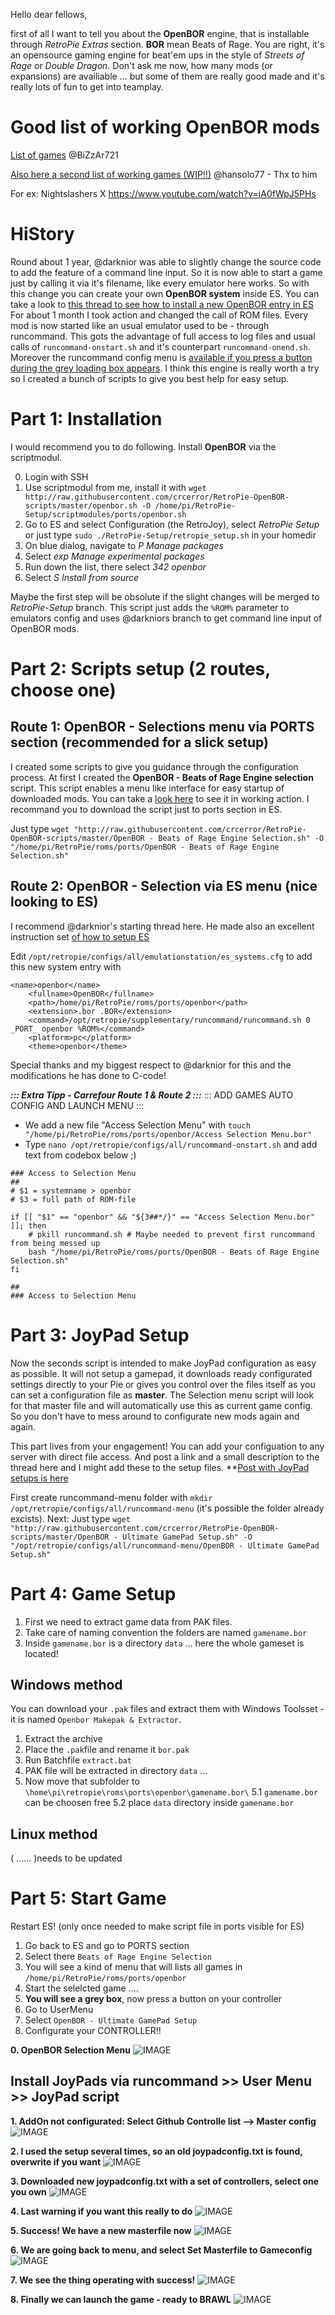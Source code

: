 Hello dear fellows,

first of all I want to tell you about the **OpenBOR** engine, that is installable through *RetroPie Extras* section. **BOR** mean Beats of Rage. You are right, it's an opensource gaming engine for beat'em ups in the style of *Streets of Rage* or *Double Dragon*.
Don't ask me now, how many mods (or expansions) are availiable ... but some of them are really good made and it's really lots of fun to get into teamplay.

# Good list of working OpenBOR mods

[List of games](https://retropie.org.uk/forum/topic/13784/openbor-finally-working-fine-on-retropie-with-es/57) @BiZzAr721

[Also here a second list of working games (WIP!!)](https://docs.google.com/spreadsheets/d/e/2PACX-1vQxht0_rTt1_UvaHctJaMw5snzB_3Dv7GD0DUCzBHw5LI9VyY7Z4ZYu1-LlE_mZOIcuR-iXUZ8PI9i2/pubhtml) @hansolo77 - Thx to him

For ex: Nightslashers X
https://www.youtube.com/watch?v=iA0fWpJ5PHs

# HiStory

Round about 1 year, @darknior was able to slightly change the source code to add the feature of a command line input. So it is now able to start a game just by calling it via it's filename, like every emulator here works. So with this change you can create your own **OpenBOR system** inside ES. You can take a look to [this thread to see how to install a new OpenBOR entry in ES](https://retropie.org.uk/forum/topic/13784) 
For about 1 month I took action and changed the call of ROM files. Every mod is now started like an usual emulator used to be - through runcommand. This gots the advantage of full access to log files and usual calls of `runcommand-onstart.sh` and it's counterpart `runcommand-onend.sh`. Moreover the runcommand config menu is [available if you press a button during the grey loading box appears](https://retropie.org.uk/forum/topic/13784/openbor-finally-working-fine-on-retropie-with-es/64). I think this engine is really worth a try so I created a bunch of scripts to give you best help for easy setup. 

# Part 1: Installation

I would recommend you to do following. Install **OpenBOR** via the scriptmodul. 

0. Login with SSH
1. Use scriptmodul from me, install it with `wget http://raw.githubusercontent.com/crcerror/RetroPie-OpenBOR-scripts/master/openbor.sh -O /home/pi/RetroPie-Setup/scriptmodules/ports/openbor.sh`
2. Go to ES and select Configuration (the RetroJoy), select *RetroPie Setup* or just type `sudo ./RetroPie-Setup/retropie_setup.sh` in your homedir
3. On blue dialog, navigate to *P Manage packages*
4. Select *exp Manage experimental packages*
5. Run down the list, there select *342 openbor*
6. Select *S Install from source*

Maybe the first step will be obsolute if the slight changes will be merged to *RetroPie-Setup* branch. This script just adds the `%ROM%` parameter to emulators config and uses @darkniors branch to get command line input of OpenBOR mods.

# Part 2: Scripts setup (2 routes, choose one)

## Route 1: OpenBOR - Selections menu via PORTS section (recommended for a slick setup)

I created some scripts to give you guidance through the configuration process.
At first I created the **OpenBOR - Beats of Rage Engine selection** script. This script enables a menu like interface for easy startup of downloaded mods. You can take a [look here](https://up.picr.de/33253875rm.png) to see it in working action. I recommand you to download the script just to ports section in ES.

Just type `wget "http://raw.githubusercontent.com/crcerror/RetroPie-OpenBOR-scripts/master/OpenBOR - Beats of Rage Engine Selection.sh" -O "/home/pi/RetroPie/roms/ports/OpenBOR - Beats of Rage Engine Selection.sh"`

## Route 2: OpenBOR - Selection via ES menu (nice looking to ES)

I recommend @darknior's starting thread here.
He made also an excellent instruction set [of how to setup ES](https://retropie.org.uk/forum/topic/13784)

Edit `/opt/retropie/configs/all/emulationstation/es_systems.cfg` to add this new system entry with

```
<name>openbor</name>
    <fullname>OpenBOR</fullname>
    <path>/home/pi/RetroPie/roms/ports/openbor</path>
    <extension>.bor .BOR</extension>
    <command>/opt/retropie/supplementary/runcommand/runcommand.sh 0 _PORT_ openbor %ROM%</command>
    <platform>pc</platform>
    <theme>openbor</theme>
```

Special thanks and my biggest respect to @darknior for this and the modifications he has done to C-code!

***::: Extra Tipp - Carrefour Route 1 & Route 2 :::***
::: ADD GAMES AUTO CONFIG AND LAUNCH MENU :::

* We add a new file "Access Selection Menu" with `touch "/home/pi/RetroPie/roms/ports/openbor/Access Selection Menu.bor"`
* Type `nano /opt/retropie/configs/all/runcommand-onstart.sh` and add text from codebox below ;)
```
### Access to Selection Menu
## 
# $1 = systemname > openbor
# $3 = full path of ROM-file

if [[ "$1" == "openbor" && "${3##*/}" == "Access Selection Menu.bor" ]]; then
    # pkill runcommand.sh # Maybe needed to prevent first runcommand from being messed up
    bash "/home/pi/RetroPie/roms/ports/OpenBOR - Beats of Rage Engine Selection.sh"
fi

##
### Access to Selection Menu
```

# Part 3: JoyPad Setup

Now the seconds script is intended to make JoyPad configuration as easy as possible. It will not setup a gamepad, it downloads ready configurated settings directly to your Pie or gives you control over the files itself as you can set a configuration file as **master**. The Selection menu script will look for that master file and will automatically use this as current game config. So you don't have to mess around to configurate new mods again and again.

This part lives from your engagement! You can add your configuation to any server with direct file access. And post a link and a small description to the thread here and I might add these to the setup files. **[Post with JoyPad setups is here](https://retropie.org.uk/forum/topic/18565/tutorial-openbor-the-complete-guid/2)

First create runcommand-menu folder with `mkdir /opt/retropie/configs/all/runcommand-menu` (it's possible the folder already excists).
Next: Just type `wget "http://raw.githubusercontent.com/crcerror/RetroPie-OpenBOR-scripts/master/OpenBOR - Ultimate GamePad Setup.sh" -O "/opt/retropie/configs/all/runcommand-menu/OpenBOR - Ultimate GamePad Setup.sh"`

# Part 4: Game Setup

1. First we need to extract game data from PAK files.
2. Take care of naming convention the folders are named `gamename.bor`
3. Inside `gamename.bor` is a directory `data` ... here the whole gameset is located! 

## Windows method

You can download your `.pak` files and extract them with Windows Toolsset - it is named `Openbor Makepak & Extractor`. 

1. Extract the archive
2. Place the `.pak`file and rename it `bor.pak`
3. Run Batchfile `extract.bat`
4. PAK file will be extracted in directory `data` ...
5. Now move that subfolder to `\home\pi\retropie\roms\ports\openbor\gamename.bor\`
5.1 `gamename.bor` can be choosen free
5.2 place `data` directory inside `gamename.bor`

## Linux method

( ...... )needs to be updated


# Part 5: Start Game

Restart ES! (only once needed to make script file in ports visible for ES)

1. Go back to ES and go to PORTS section
2. Select there `Beats of Rage Engine Selection`
3. You will see a kind of menu that will lists all games in `/home/pi/RetroPie/roms/ports/openbor`
4. Start the selelcted game ....
5. **You will see a grey box**, now press a button on your controller
6. Go to UserMenu
7. Select `OpenBOR - Ultimate GamePad Setup`
8. Configurate your CONTROLLER!!

**0. OpenBOR Selection Menu**
![IMAGE](https://up.picr.de/33253875rm.png)

## Install JoyPads via runcommand >> User Menu >> JoyPad script

**1. AddOn not configurated: Select Github Controlle list --> Master config**
![IMAGE](https://up.picr.de/33253635oc.png)

**2. I used the setup several times, so an old joypadconfig.txt is found, overwrite if you want**
![IMAGE](https://up.picr.de/33253636rc.png)

**3. Downloaded new joypadconfig.txt with a set of controllers, select one you own**
![IMAGE](https://up.picr.de/33253638yl.png)

**4. Last warning if you want this really to do**
![IMAGE](https://up.picr.de/33253639oc.png)

**5. Success! We have a new masterfile now**
![IMAGE](https://up.picr.de/33253640kk.png)

**6. We are going back to menu, and select Set Masterfile to Gameconfig**
![IMAGE](https://up.picr.de/33253641uu.png)

**7. We see the thing operating with success!**
![IMAGE](https://up.picr.de/33253642eh.png)

**8. Finally we can launch the game - ready to BRAWL**
![IMAGE](https://up.picr.de/33253643rn.png)

